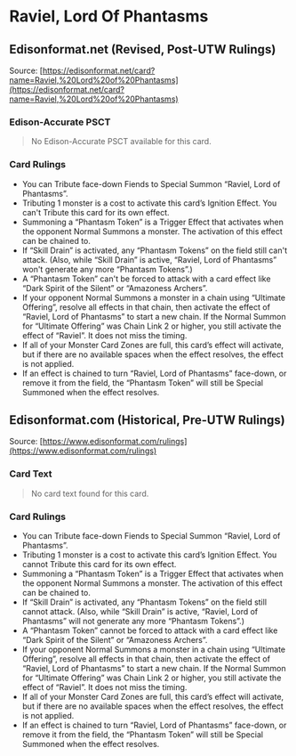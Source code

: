 # Raviel, Lord Of Phantasms

## Edisonformat.net (Revised, Post-UTW Rulings)

Source: [https://edisonformat.net/card?name=Raviel,%20Lord%20of%20Phantasms](https://edisonformat.net/card?name=Raviel,%20Lord%20of%20Phantasms)

### Edison-Accurate PSCT

> No Edison-Accurate PSCT available for this card.

### Card Rulings

*   You can Tribute face-down Fiends to Special Summon “Raviel, Lord of Phantasms”.
*   Tributing 1 monster is a cost to activate this card’s Ignition Effect. You can't Tribute this card for its own effect.
*   Summoning a “Phantasm Token” is a Trigger Effect that activates when the opponent Normal Summons a monster. The activation of this effect can be chained to.
*   If “Skill Drain” is activated, any “Phantasm Tokens” on the field still can't attack. (Also, while “Skill Drain” is active, “Raviel, Lord of Phantasms” won't generate any more “Phantasm Tokens”.)
*   A “Phantasm Token” can't be forced to attack with a card effect like “Dark Spirit of the Silent” or “Amazoness Archers”.
*   If your opponent Normal Summons a monster in a chain using “Ultimate Offering”, resolve all effects in that chain, then activate the effect of “Raviel, Lord of Phantasms” to start a new chain. If the Normal Summon for “Ultimate Offering” was Chain Link 2 or higher, you still activate the effect of “Raviel”. It does not miss the timing.
*   If all of your Monster Card Zones are full, this card’s effect will activate, but if there are no available spaces when the effect resolves, the effect is not applied.
*   If an effect is chained to turn “Raviel, Lord of Phantasms” face-down, or remove it from the field, the “Phantasm Token” will still be Special Summoned when the effect resolves.


## Edisonformat.com (Historical, Pre-UTW Rulings)

Source: [https://www.edisonformat.com/rulings](https://www.edisonformat.com/rulings)

### Card Text

> No card text found for this card.

### Card Rulings

*   You can Tribute face-down Fiends to Special Summon “Raviel, Lord of Phantasms”.
*   Tributing 1 monster is a cost to activate this card’s Ignition Effect. You cannot Tribute this card for its own effect.
*   Summoning a “Phantasm Token” is a Trigger Effect that activates when the opponent Normal Summons a monster. The activation of this effect can be chained to.
*   If “Skill Drain” is activated, any “Phantasm Tokens” on the field still cannot attack. (Also, while “Skill Drain” is active, “Raviel, Lord of Phantasms” will not generate any more “Phantasm Tokens”.)
*   A “Phantasm Token” cannot be forced to attack with a card effect like “Dark Spirit of the Silent” or “Amazoness Archers”.
*   If your opponent Normal Summons a monster in a chain using “Ultimate Offering”, resolve all effects in that chain, then activate the effect of “Raviel, Lord of Phantasms” to start a new chain. If the Normal Summon for “Ultimate Offering” was Chain Link 2 or higher, you still activate the effect of “Raviel”. It does not miss the timing.
*   If all of your Monster Card Zones are full, this card’s effect will activate, but if there are no available spaces when the effect resolves, the effect is not applied.
*   If an effect is chained to turn “Raviel, Lord of Phantasms” face-down, or remove it from the field, the “Phantasm Token” will still be Special Summoned when the effect resolves.


